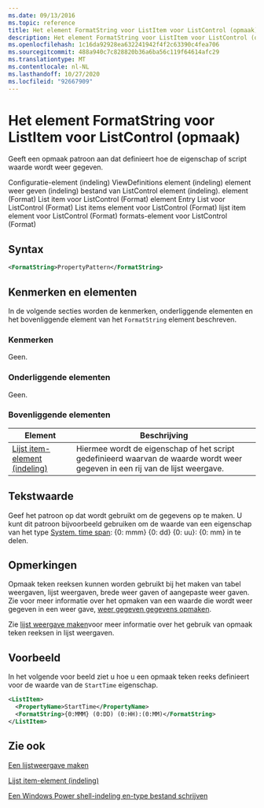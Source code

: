 ```yaml
---
ms.date: 09/13/2016
ms.topic: reference
title: Het element FormatString voor ListItem voor ListControl (opmaak)
description: Het element FormatString voor ListItem voor ListControl (opmaak)
ms.openlocfilehash: 1c16da92928ea632241942f4f2c63390c4fea706
ms.sourcegitcommit: 488a940c7c828820b36a6ba56c119f64614afc29
ms.translationtype: MT
ms.contentlocale: nl-NL
ms.lasthandoff: 10/27/2020
ms.locfileid: "92667909"
---
```

# <a name="formatstring-element-for-listitem-for-listcontrol--format"></a>Het element FormatString voor ListItem voor ListControl (opmaak)

Geeft een opmaak patroon aan dat definieert hoe de eigenschap of script waarde wordt weer gegeven.

Configuratie-element (indeling) ViewDefinitions element (indeling) element weer geven (indeling) bestand van ListControl element (indeling). element (Format) List item voor ListControl (Format) element Entry List voor ListControl (Format) List items element voor ListControl (Format) lijst item element voor ListControl (Format) formats-element voor ListControl (Format)

## <a name="syntax"></a>Syntax

```xml
<FormatString>PropertyPattern</FormatString>
```

## <a name="attributes-and-elements"></a>Kenmerken en elementen

In de volgende secties worden de kenmerken, onderliggende elementen en het bovenliggende element van het `FormatString` element beschreven.

### <a name="attributes"></a>Kenmerken

Geen.

### <a name="child-elements"></a>Onderliggende elementen

Geen.

### <a name="parent-elements"></a>Bovenliggende elementen

|Element|Beschrijving|
|-------------|-----------------|
|[Lijst item-element (indeling)](./listitem-element-for-listitems-for-listcontrol-format.md)|Hiermee wordt de eigenschap of het script gedefinieerd waarvan de waarde wordt weer gegeven in een rij van de lijst weergave.|

## <a name="text-value"></a>Tekstwaarde

Geef het patroon op dat wordt gebruikt om de gegevens op te maken. U kunt dit patroon bijvoorbeeld gebruiken om de waarde van een eigenschap van het type [System. time span](/dotnet/api/System.TimeSpan): {0: mmm} {0: dd} {0: uu}: {0: mm} in te delen.

## <a name="remarks"></a>Opmerkingen

Opmaak teken reeksen kunnen worden gebruikt bij het maken van tabel weergaven, lijst weergaven, brede weer gaven of aangepaste weer gaven. Zie voor meer informatie over het opmaken van een waarde die wordt weer gegeven in een weer gave, [weer gegeven gegevens opmaken](./formatting-displayed-data.md).

Zie [lijst weergave maken](./creating-a-list-view.md)voor meer informatie over het gebruik van opmaak teken reeksen in lijst weergaven.

## <a name="example"></a>Voorbeeld

In het volgende voor beeld ziet u hoe u een opmaak teken reeks definieert voor de waarde van de `StartTime` eigenschap.

```xml
<ListItem>
  <PropertyName>StartTime</PropertyName>
  <FormatString>{0:MMM} (0:DD) (0:HH):(0:MM)</FormatString>
</ListItem>
```

## <a name="see-also"></a>Zie ook

[Een lijstweergave maken](./creating-a-list-view.md)

[Lijst item-element (indeling)](./listitem-element-for-listitems-for-listcontrol-format.md)

[Een Windows Power shell-indeling en-type bestand schrijven](./writing-a-powershell-formatting-file.md)

